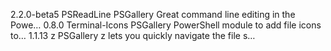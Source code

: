 2.2.0-beta5          PSReadLine                          PSGallery            Great command line editing in the Powe…
0.8.0                Terminal-Icons                      PSGallery            PowerShell module to add file icons to…
1.1.13               z                                   PSGallery            z lets you quickly navigate the file s…
